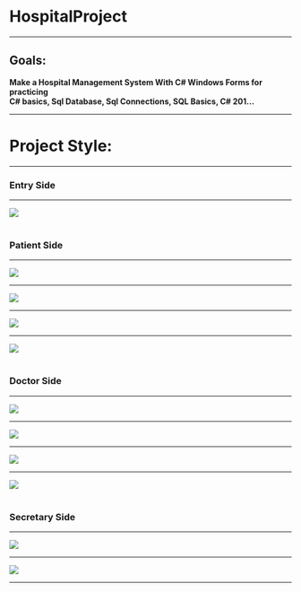 # HospitalProject


<hr>
<h2> Goals: </h2>
<p><strong>Make a Hospital Management System With C# Windows Forms for practicing <br>
C# basics, Sql Database, Sql Connections, SQL Basics, C# 201...</strong></p>
<hr>
<h1>Project Style: </h1>
<hr>
<h3>Entry Side </h3>
<hr>
<img src="https://github.com/betulsalim/HospitalProject/blob/main/HospitalProject/Hospital_Project/images/hospiralEntry.png">
<br><br>
<h3>Patient Side </h3>
<hr>
<img src= "https://github.com/betulsalim/HospitalProject/blob/main/HospitalProject/Hospital_Project/images/patientEntry.png">
<hr>
<img src="https://github.com/betulsalim/HospitalProject/blob/main/HospitalProject/Hospital_Project/images/patientSignUp.png">
<hr>
<img src="https://github.com/betulsalim/HospitalProject/blob/main/HospitalProject/Hospital_Project/images/patientDetail.png">
<hr>
<img src="https://github.com/betulsalim/HospitalProject/blob/main/HospitalProject/Hospital_Project/images/patientUpdate.png">
<br><br>
<h3>Doctor Side</h3>
<hr>
<img src="https://github.com/betulsalim/HospitalProject/blob/main/HospitalProject/Hospital_Project/images/doctorEntry.png">
<hr>
<img src="https://github.com/betulsalim/HospitalProject/blob/main/HospitalProject/Hospital_Project/images/doctorDetail.png">
<hr>
<img src="https://github.com/betulsalim/HospitalProject/blob/main/HospitalProject/Hospital_Project/images/doctorUpdate.png">
<hr>
<img src="https://github.com/betulsalim/HospitalProject/blob/main/HospitalProject/Hospital_Project/images/doctorAnnouncments.png">
<br><br>
<h3>Secretary Side</h3>
<hr>
<img src="https://github.com/betulsalim/HospitalProject/blob/main/HospitalProject/Hospital_Project/images/secretaryEntry.png">
<hr>
<img src="https://github.com/betulsalim/HospitalProject/blob/main/HospitalProject/Hospital_Project/images/secretaryDetail.png">
<hr>
<img src="">
